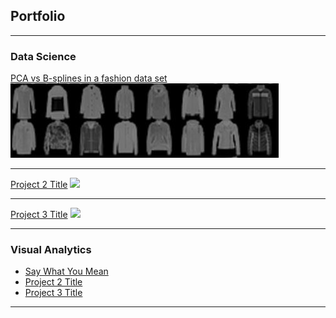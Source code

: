 ## Portfolio

---

### Data Science 

[PCA vs B-splines in a fashion data set](/project_1)
<img src="images/fashion.JPG?raw=true"/>

---
[Project 2 Title](/sample)
<img src="images/dummy_thumbnail.jpg?raw=true"/>

---
[Project 3 Title](http://example.com/)
<img src="images/dummy_thumbnail.jpg?raw=true"/>

---

### Visual Analytics

- [Say What You Mean](http://example.com/)
- [Project 2 Title](http://example.com/)
- [Project 3 Title](http://example.com/)

---



